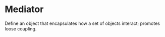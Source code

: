 # Mediator

Define an object that encapsulates how a set of objects interact; promotes loose coupling.